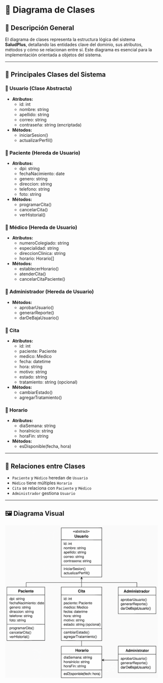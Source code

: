 # 🧱 Diagrama de Clases

## 📝 Descripción General

El diagrama de clases representa la estructura lógica del sistema **SaludPlus**, detallando las entidades clave del dominio, sus atributos, métodos y cómo se relacionan entre sí. Este diagrama es esencial para la implementación orientada a objetos del sistema.

---

## 🧩 Principales Clases del Sistema

### 🔹 Usuario (Clase Abstracta)
- **Atributos:**
  - id: int
  - nombre: string
  - apellido: string
  - correo: string
  - contraseña: string (encriptada)
- **Métodos:**
  - iniciarSesion()
  - actualizarPerfil()

### 🔹 Paciente (Hereda de Usuario)
- **Atributos:**
  - dpi: string
  - fechaNacimiento: date
  - genero: string
  - direccion: string
  - telefono: string
  - foto: string
- **Métodos:**
  - programarCita()
  - cancelarCita()
  - verHistorial()

### 🔹 Médico (Hereda de Usuario)
- **Atributos:**
  - numeroColegiado: string
  - especialidad: string
  - direccionClinica: string
  - horario: Horario[]
- **Métodos:**
  - establecerHorario()
  - atenderCita()
  - cancelarCitaPaciente()

### 🔹 Administrador (Hereda de Usuario)
- **Métodos:**
  - aprobarUsuario()
  - generarReporte()
  - darDeBajaUsuario()

### 🔹 Cita
- **Atributos:**
  - id: int
  - paciente: Paciente
  - medico: Medico
  - fecha: datetime
  - hora: string
  - motivo: string
  - estado: string
  - tratamiento: string (opcional)
- **Métodos:**
  - cambiarEstado()
  - agregarTratamiento()

### 🔹 Horario
- **Atributos:**
  - diaSemana: string
  - horaInicio: string
  - horaFin: string
- **Métodos:**
  - esDisponible(fecha, hora)

---

## 🔗 Relaciones entre Clases

- `Paciente` y `Médico` heredan de `Usuario`
- `Médico` tiene múltiples `Horario`
- `Cita` se relaciona con `Paciente` y `Médico`
- `Administrador` gestiona `Usuario`

---

## 🖼️ Diagrama Visual


![Diagrama de Clases](./img/diagrama_clases.png)
